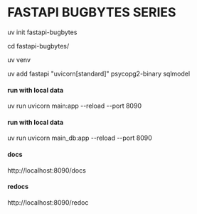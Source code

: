 # FASTAPI BUGBYTES SERIES


uv init fastapi-bugbytes

cd fastapi-bugbytes/

uv venv

uv add fastapi "uvicorn[standard]" psycopg2-binary sqlmodel

#### run with local data
uv run uvicorn main:app --reload --port 8090

#### run with local data
uv run uvicorn main_db:app --reload --port 8090


#### docs
http://localhost:8090/docs

#### redocs
http://localhost:8090/redoc
